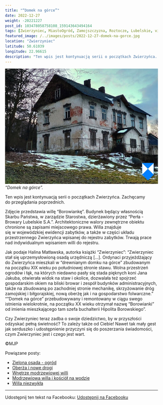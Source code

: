 ```yaml
---
title: "“Domek na górce”"
date: 2022-12-27
weight: -20221227
post_id: 103478058758108_159143643494164
tags: [Zwierzyniec, MiastoOgród, Zamojszczyzna, Roztocze, Lubelskie, villarestituta, turystyka, dziedzictwo, zabytki, krajobrazy]
featured_image: /../images/posts/2022-12-27-domek-na-gorce.jpg
location: "Zwierzyniec"
latitude: 50.61039
longitude: 22.96615
description: "Ten wpis jest kontynuacją serii o początkach Zwierzyńca. Zachęcamy do przeglądania poprzednich...."
---
```


![“Domek na górce”.](/images/posts/2022-12-27-domek-na-gorce.jpg)
*“Domek na górce”.*

Ten wpis jest kontynuacją serii o początkach Zwierzyńca. Zachęcamy do przeglądania poprzednich.

Zdjęcie przedstawia willę “Borowiankę”. Budynek będący własnością Skarbu Państwa, w zarządzie Starostwa, dzierżawiony przez “Perła - Browary Lubelskie S.A.”.
Architektoniczne walory zewnętrzne obiektu chronione są zapisami miejscowego prawa. Willa znajduje się w wojewódzkiej ewidencji zabytków, a także w części układu przestrzennego Zwierzyńca wpisanej do rejestru zabytków. Trwają prace nad indywidualnym wpisaniem willi do rejestru.

Jak podaje Halina Matławska, autorka książki “Zwierzyniec”:
“Zwierzyniec stał się uprzemysłowioną osadą urzędniczą [...].
Ordynaci przyjeżdżający do Zwierzyńca mieszkali w “drewnianym domku na górce” zbudowanym na początku XIX wieku po południowej stronie stawu. Wolna przestrzeń ogrodów i łąk, na których niedawno pasły się stada pięknych koni Jana Jakuba, otwierała widok na staw i okolice, dozwalała też spojrzeć gospodarskim okiem na bliski browar i zespół budynków administracyjnych, także na zbudowaną po zachodniej stronie mechanikę, skrzyżowanie dróg zamojskiej i biłgorajskiej, nową oberżę jak i na gospodarstwo folwarczne.”
“”Domek na górce” przebudowywany i remontowany w ciągu swego istnienia wielokrotnie, na początku XX wieku otrzymał nazwę “Borowianki” od imienia mieszkającego tam szefa buchalterii Hipolita Borowskiego”.

Czy Zwierzyniec teraz zadba o swoje dziedzictwo, by w przyszłości odzyskać pełną świetność?
To zależy także od Ciebie!
Nawet tak mały gest jak serduszko i udostępnienie przyczyni się do poszerzania świadomości, czym Zwierzyniec jest i czego jest wart.



©MJP

Powiązane posty:
- [Zielona osada - ogród](/posts/zielona-osada-ogrod)
- [Oberża i nowe drogi](/posts/oberza-i-nowe-drogi)
- [Wnętrze modrzewiowej willi](/posts/wnetrze-modrzewiowej-willi)
- [Modrzewiowa willa i kościół na wodzie](/posts/modrzewiowa-willa-i-kosciol-na-wodzie)
- [Willa niezwykła](/posts/willa-niezwykla)


---

Udostępnij ten tekst na Facebooku:
[Udostępnij na Facebooku](https://www.facebook.com/sharer/sharer.php?u=https://stowarzyszeniewachniewskiej.pl/posts/domek-na-gorce)

<script type="application/ld+json">
{
  "@context": "https://schema.org",
  "@type": "BlogPosting",
  "headline": "“Domek na górce”",
  "datePublished": "2022-12-27",
  "dateModified": "2022-12-27",
  "author": {
    "@type": "Person",
    "name": "Michał Jan Patyk"
  },
  "publisher": {
    "@type": "Organization",
    "name": "Stowarzyszenie im. Aleksandry Wachniewskiej",
    "logo": {
      "@type": "ImageObject",
      "url": "https://stowarzyszeniewachniewskiej.pl/images/logo/logo.svg"
    }
  },
  "mainEntityOfPage": {
    "@type": "WebPage",
    "@id": "https://stowarzyszeniewachniewskiej.pl/posts/domek-na-gorce"
  },
  "image": {
    "@type": "ImageObject",
    "url": "https://stowarzyszeniewachniewskiej.pl//images/posts/2022-12-27-domek-na-gorce.jpg"
  },
  "articleSection": "Dziedzictwo Kulturowe i Zabytki",
  "keywords": "[Zwierzyniec, MiastoOgród, Zamojszczyzna, Roztocze, Lubelskie, villarestituta, turystyka, dziedzictwo, zabytki, krajobrazy]",
  "wordCount": 216,
  "articleBody": "Ten wpis jest kontynuacją serii o początkach Zwierzyńca. Zachęcamy do przeglądania poprzednich.\n\nZdjęcie przedstawia willę “Borowiankę”. Budynek będący własnością Skarbu Państwa, w zarządzie Starostwa, dzierżawiony przez “Perła - Browary Lubelskie S.A.”.\nArchitektoniczne walory zewnętrzne obiektu chronione są zapisami miejscowego prawa. Willa znajduje się w wojewódzkiej ewidencji zabytków, a także w części układu przestrzennego Zwierzyńca wpisanej do rejestru zabytków. Trwają prace nad indywidualnym wpisaniem willi do rejestru.\n\nJak podaje Halina Matławska, autorka książki “Zwierzyniec”:\n“Zwierzyniec stał się uprzemysłowioną osadą urzędniczą [...].\nOrdynaci przyjeżdżający do Zwierzyńca mieszkali w “drewnianym domku na górce” zbudowanym na początku XIX wieku po południowej stronie stawu. Wolna przestrzeń ogrodów i łąk, na których niedawno pasły się stada pięknych koni Jana Jakuba, otwierała widok na staw i okolice, dozwalała też spojrzeć gospodarskim okiem na bliski browar i zespół budynków administracyjnych, także na zbudowaną po zachodniej stronie mechanikę, skrzyżowanie dróg zamojskiej i biłgorajskiej, nową oberżę jak i na gospodarstwo folwarczne.”\n“”Domek na górce” przebudowywany i remontowany w ciągu swego istnienia wielokrotnie, na początku XX wieku otrzymał nazwę “Borowianki” od imienia mieszkającego tam szefa buchalterii Hipolita Borowskiego”.\n\nCzy Zwierzyniec teraz zadba o swoje dziedzictwo, by w przyszłości odzyskać pełną świetność?\nTo zależy także od Ciebie!\nNawet tak mały gest jak serduszko i udostępnienie przyczyni się do poszerzania świadomości, czym Zwierzyniec jest i czego jest wart.\n\n\n\n©MJP",
  "description": "Ten wpis jest kontynuacją serii o początkach Zwierzyńca. Zachęcamy do przeglądania poprzednich....",
  "copyrightHolder": {
    "@type": "Person",
    "name": "Michał Jan Patyk"
  }
}
</script>
<script type="application/ld+json">
{
  "@context": "https://schema.org",
  "@type": "BreadcrumbList",
  "itemListElement": [
    {
      "@type": "ListItem",
      "position": 1,
      "name": "Home",
      "item": "https://stowarzyszeniewachniewskiej.pl"
    },
    {
      "@type": "ListItem",
      "position": 2,
      "name": "posts",
      "item": "https://stowarzyszeniewachniewskiej.pl/posts"
    },
    {
      "@type": "ListItem",
      "position": 3,
      "name": "“Domek na górce”",
      "item": "https://stowarzyszeniewachniewskiej.pl/posts/domek-na-gorce"
    }
  ]
}
</script>
